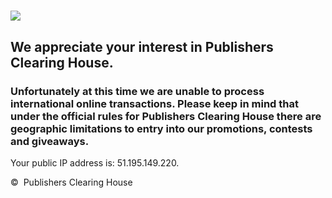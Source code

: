 ![](http://video.pch.com/general/geoblock/assets/PCHComLogo.png)
================================================================

We appreciate your interest in Publishers Clearing House.
---------------------------------------------------------

### Unfortunately at this time we are unable to process international online transactions. Please keep in mind that under the official rules for Publishers Clearing House there are geographic limitations to entry into our promotions, contests and giveaways.

Your public IP address is: 51.195.149.220.

©  Publishers Clearing House